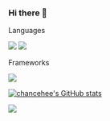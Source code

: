 ### Hi there 👋




Languages  

<img src="https://img.shields.io/badge/Python-3776AB?style=flat-square&logo=Python&logoColor=white"/> <img src="https://img.shields.io/badge/Java-007396?style=flat&logo=OpenJDK&logoColor=white"/>

Frameworks  

<img src="https://img.shields.io/badge/Spring-6DB33F?style=for-the-badge&logo=Spring&logoColor=white">


[![chancehee's GitHub stats](https://github-readme-stats.vercel.app/api?username=chancehee)](https://github.com/anuraghazra/github-readme-stats)

<img src="http://mazassumnida.wtf/api/v2/generate_badge?boj=rkshktmshk">


<!--
**chancehee/chancehee** is a ✨ _special_ ✨ repository because its `README.md` (this file) appears on your GitHub profile.

Here are some ideas to get you started:

- 🔭 I’m currently working on ...
- 🌱 I’m currently learning ...
- 👯 I’m looking to collaborate on ...
- 🤔 I’m looking for help with ...
- 💬 Ask me about ...
- 📫 How to reach me: ...
- 😄 Pronouns: ...
- ⚡ Fun fact: ...
-->

